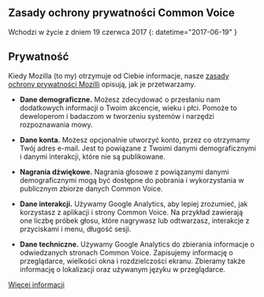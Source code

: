 ## Zasady ochrony prywatności Common Voice

Wchodzi w życie z dniem ⁨19 czerwca 2017⁩ {: datetime="2017-06-19" }

## Prywatność

Kiedy Mozilla (to my) otrzymuje od Ciebie informacje, nasze [zasady ochrony prywatności Mozilli](https://www.mozilla.org/privacy) opisują, jak je przetwarzamy.

* **Dane demograficzne.** Możesz zdecydować o przesłaniu nam dodatkowych informacji o Twoim akcencie, wieku i płci. Pomoże to deweloperom i badaczom w tworzeniu systemów i narzędzi rozpoznawania mowy.

* **Dane konta.** Możesz opcjonalnie utworzyć konto, przez co otrzymamy Twój adres e-mail. Jest to powiązane z Twoimi danymi demograficznymi i danymi interakcji, które nie są publikowane.

* **Nagrania dźwiękowe.** Nagrania głosowe z powiązanymi danymi demograficznymi mogą być dostępne do pobrania i wykorzystania w publicznym zbiorze danych Common Voice.

* **Dane interakcji.** Używamy Google Analytics, aby lepiej zrozumieć, jak korzystasz z aplikacji i strony Common Voice. Na przykład zawierają one liczbę próbek głosu, które nagrywasz lub odtwarzasz, interakcje z przyciskami i menu, długość sesji.

* **Dane techniczne.** Używamy Google Analytics do zbierania informacje o odwiedzanych stronach Common Voice. Zapisujemy informację o przeglądarce, wielkości okna i rozdzielczości ekranu. Zbieramy także informację o lokalizacji oraz używanym języku w przeglądarce. 

[Więcej informacji](https://github.com/mozilla/voice-web/blob/master/docs/data_dictionary.md)
